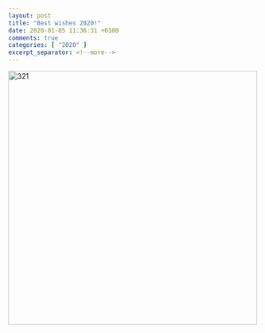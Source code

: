 ```yaml
---
layout: post
title: "Best wishes 2020!"
date: 2020-01-05 11:36:31 +0100
comments: true
categories: [ "2020" ] 
excerpt_separator: <!--more-->
---
```

<p>
<a href="{{ '/images/2020.jpg' | remove_first:'/' | absolute_url }}"><img src="{{ '/images/2020.jpg' | remove_first:'/' | absolute_url }}" width="500" height="511" alt="321" /> </a>
</p>
<!--more-->
